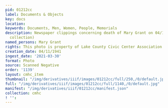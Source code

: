 ```yaml
---
pid: 01212cc
label: Documents & Objects
key: docs
location: 
keywords: Documents, Men, Women, People, Memorials
description: Newspaper clippings concerning death of Mary Grant on 04/11/1941 (Mitchell
  collection)
named_persons: Mary Grant
rights: This photo is property of Lake County Civic Center Association.
creation_date: 04/11/1941
ingest_date: '2021-03-30'
format: Photo
source: Scanned Negative
order: '1139'
layout: cmhc_item
thumbnail: "/img/derivatives/iiif/images/01212cc/full/250,/0/default.jpg"
full: "/img/derivatives/iiif/images/01212cc/full/1140,/0/default.jpg"
manifest: "/img/derivatives/iiif/01212cc/manifest.json"
collection: cmhc
! '': 
---
```

